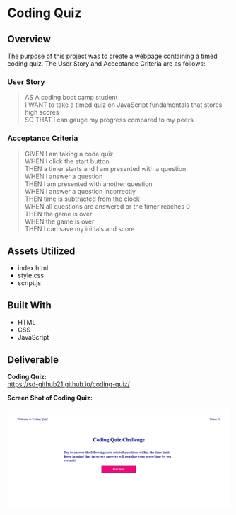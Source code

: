 # **Coding Quiz**

## **Overview**
The purpose of this project was to create a webpage containing a timed coding quiz. The User Story and Acceptance Criteria are as follows:

### **User Story**
> AS A coding boot camp student<br>
I WANT to take a timed quiz on JavaScript fundamentals that stores high scores <br>
SO THAT I can gauge my progress compared to my peers


### **Acceptance Criteria**
> GIVEN I am taking a code quiz <br>
WHEN I click the start button <br>
THEN a timer starts and I am presented with a question <br>
WHEN I answer a question <br>
THEN I am presented with another question <br>
WHEN I answer a question incorrectly <br>
THEN time is subtracted from the clock <br>
WHEN all questions are answered or the timer reaches 0 <br>
THEN the game is over <br>
WHEN the game is over <br>
THEN I can save my initials and score <br>

## **Assets Utilized**  

- index.html
- style.css
- script.js

## **Built With**

* HTML
* CSS
* JavaScript

## **Deliverable**

**Coding Quiz:**<br>
https://sd-github21.github.io/coding-quiz/

**Screen Shot of Coding Quiz:**<br>
<br>
![alt text](screencapture-file-coding-quiz.png)
